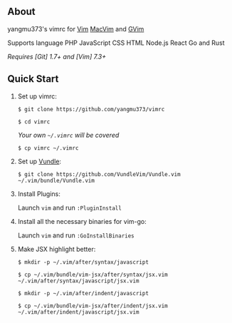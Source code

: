 ## About

yangmu373's vimrc for [Vim](http://www.vim.org) [MacVim](https://github.com/macvim-dev/macvim) and [GVim](http://www.vim.org)

Supports language PHP JavaScript CSS HTML Node.js React Go and Rust

*Requires [Git] 1.7+ and [Vim] 7.3+*

## Quick Start

1. Set up vimrc:

   `$ git clone https://github.com/yangmu373/vimrc`

   `$ cd vimrc`

   *Your own `~/.vimrc` will be covered*

   `$ cp vimrc ~/.vimrc`

2. Set up [Vundle](https://github.com/VundleVim/Vundle.vim):

   `$ git clone https://github.com/VundleVim/Vundle.vim ~/.vim/bundle/Vundle.vim`

3. Install Plugins:

   Launch `vim` and run `:PluginInstall`

4. Install all the necessary binaries for vim-go:

   Launch `vim` and run `:GoInstallBinaries`

5. Make JSX highlight better:

   `$ mkdir -p ~/.vim/after/syntax/javascript`

   `$ cp ~/.vim/bundle/vim-jsx/after/syntax/jsx.vim ~/.vim/after/syntax/javascript/jsx.vim`

   `$ mkdir -p ~/.vim/after/indent/javascript`

   `$ cp ~/.vim/bundle/vim-jsx/after/indent/jsx.vim ~/.vim/after/indent/javascript/jsx.vim`
